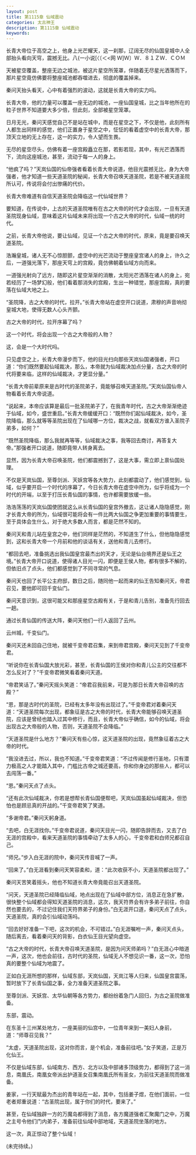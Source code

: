 ```yaml
---
layout: post
title: 第1115章 仙域震动
categories: 太古神王
description: 第1115章 仙域震动
keywords:
---
```


长青大帝位于高空之上，他身上光芒耀天，这一刹那，辽阔无尽的仙国皇城中人全部抬头看向天穹，震撼无比。八{一小说[〈〔＜<网 Ｗ]Ｗ〕Ｗ．８１ＺＷ．ＣＯＭ

天被星空覆盖，整座无边之城池，被这片星空所笼罩，伴随着无尽星光洒落而下，那片星空竟仿佛要将整座城池都吞噬进去，彻底的覆盖掉来。

秦问天抬头看天，心中有着强烈的波动，这就是长青大帝的实力吗。

长青大帝，他的力量可以覆盖一座无边的城池，一座仙国皇城，比之当年他所在的粒子世界不知道要大多少倍，但此刻，全部被星空笼罩。

日月无光，秦问天感觉自己不是站在城中，而是在星空之下，不仅是他，此刻所有人都生出同样的感觉，他们正置身于星空之中，怔怔的看着虚空中的长青大帝，那顶天立地的无上存在，这一的实力，令人望而生畏。

无尽的星空尽头，仿佛有着一座宫殿矗立在那，若影若现，其中，有光芒洒落而下，流向这座城池，甚至，流动于每一人的身上。

“他疯了吗？”天岚仙国的仙帝强者看着长青大帝说道，他目光震撼无比，身为大帝强者，他才知道一些天道圣院的秘闻，长青大帝召唤天道圣院，若是不被天道圣院所认可，传说将会付出惨痛的代价。

长青大帝难道有自信天道圣院会降临这一代仙域世界？

要知道，在传说中，上古的天道圣院唯有在古之大帝的时代才会出现，一旦有天道圣院现身仙域，意味着这片仙域未来将出现一个古之大帝的时代，仙域一统的时代。

之前，长青大帝他说，要让仙域，见证一个古之大帝的时代，原来，竟是要召唤天道圣院。

浩瀚皇城，诸人无不心惊胆颤，虚空中的光芒流动于整座皇宫诸人的身上，许久之后，一道强光落下，那座天穹上的宫殿，竟仿佛朝着仙域方向而来。

一道强光射向了远方，随即这片星空渐渐的消散，太阳光芒洒落在诸人的身上，宛若经历了一场梦幻般，他们看着那消失的宫殿，生出一种错觉，那座宫殿，真的要落在仙域大地之上。

“圣院降，古之大帝的时代，拉开。”长青大帝站在虚空开口说道，肃穆的声音响彻皇城大地，使得无数人心头齐颤。

古之大帝的时代，拉开序幕了吗？

这一个时代，将会出现一个古之大帝般的人物？

这，会是一个大时代吗。

只见虚空之上，长青大帝漫步而下，他的目光扫向那些天岚仙国诸强者，开口道：“你们既然要起仙域裁决，那么，本帝就为仙域裁决加点分量，古之大帝的时代将要来临，这样的仙域裁决，才更显分量。”

“长青大帝前辈原来是古时代的圣院弟子，竟能够召唤天道圣院。”天岚仙国仙帝人物看着长青大帝说道。

“说起来，本帝应该算是最后一批圣院弟子了，在我青年时代，古之大帝渐渐绝迹于仙域，如今，盛世重启。”长青大帝缓缓开口：“既然你们起仙域裁决，如今，圣院降临，那么就等等圣院出现在了仙域哪一方位，裁决之战，就看双方谁入圣院子弟多，如何？”

“既然圣院降临，那么我就再等等，仙域裁决之事，我等回去商讨，再答复大帝。”那强者开口说道，随即竟带人转身离去。

显然，因为长青大帝召唤圣院，他们都震撼到了，这是大事，需立即上禀仙国处理。

不仅是天岚仙国，至尊剑派、天妖宫等各大势力，此刻都震动了，他们感觉到，仙域，似乎要开启一个时代的序幕了，今日长青大帝在虚空中所为，似乎将成为一个时代的开端，以至于打压长青仙国的事情，也许都需要放缓一些。

浩浩荡荡的天岚仙国使团就这么从长青仙国的皇宫外撤去，这让诸人隐隐感觉，刚才长青大帝的所为，仙域很可能将会有一件比两大仙国之争更加重要的事情要生，至于具体会生什么，对于绝大多数人而言，都是茫然不知的。

秦问天和青儿站在皇宫之中，他们同样是茫然的，不知道生了什么，但他隐隐感觉到，这和长青大帝一个月前和他的谈话有关，送他和青儿去修行。

“都回去吧，准备挑选出我仙国皇宫最杰出的天才，无论是仙台境界还是仙王之境。”长青大帝开口说道，使得诸人目光一闪，即便是王侯人物，都有很多不解的，但依旧点了点头，他们都感觉到了不同寻常的气息。

秦问天也回了长平公主府邸，数日之后，随同他一起而来的仙王告知秦问天，帝君召见，要他即可回千变仙门。

秦问天意识到，这很可能又和那座星空古殿有关，于是和青儿告别，准备先行回去一趟。

通过长青仙国的传送大阵，秦问天他们一行人返回了云州。

云州城，千变仙门。

秦问天还未回自己住地，就被千变帝君召集，来到帝君宫殿，秦问天见到了千变帝君。

“听说你在长青仙国大放光彩，甚至，长青仙国的王侯对你和青儿公主的交往都不怎么反对了？”千变帝君微笑看着秦问天道。

“帝君笑话了。”秦问天摇头笑道：“帝君召我前来，可是为那日长青大帝召唤的古殿？”

“恩，那是古时代的圣院，已经有太多年没有出现过了。”千变帝君对着秦问天道：“天道圣院每次出现，都象征是古之大帝的时代，长青大帝能够召唤天道圣院，应该是曾经也踏入过其中修行，而且，长青大帝似乎确信，如今的仙域，将会出现古之大帝般的人物，否则，天道圣院不会降临。”

“天道圣院是什么地方？”秦问天有些心惊，这天道圣院的出现，竟然象征着古之大帝的时代。

“我没进去过，所以，我也不知道。”千变帝君笑道：“不过传闻是修行圣地，只有潜力极高之人才能踏入其中，门槛比古帝之城还要高，你和你身边的那些人，都可以去闯荡一番。”

“恩。”秦问天点了点头。

“还有此次仙域裁决，你若是想帮长青仙国便帮吧，天岚仙国虽起仙域裁决，但恐怕也是顾忌真的开战的。”千变帝君笑了笑道。

“多谢帝君。”秦问天躬身道。

“去吧，白无涯找你。”千变帝君说道，秦问天目光一闪，随即告辞而去，又去了白无涯的宫殿中，看来天道圣院的事情牵动了太多人的心，千变帝君和白师兄都召自己。

“师兄。”步入白无涯的院中，秦问天传音喊了一声。

“回来了。”白无涯看到秦问天笑容柔和，道：“此次收获不小，天道圣院都出现了。”

秦问天苦笑着摇头，他也不知道长青大帝竟能召出天道圣院。

“问天，天道圣院已经降临仙域，地点出现在了仙域中部方位，消息正在急扩散，很快整个仙域都会得知天道圣院的消息，这次，我天符界会有许多弟子前往，你自然也要去的，不过记住我们天符界弟子的身份。”白无涯开口道，秦问天点了点头，天道圣院，真的会引仙域动荡吗。

“回去好好准备一下吧，这次的机会，不可错过。”白无涯嘱咐一声，秦问天点头，随后离去，看着秦问天的背影，白衣仙王目光望向虚空。

“古之大帝的时代，长青大帝召唤天道圣院，是因为问天师弟吗？”白无涯心中暗道一声，这次，他也会前往，古时代的圣院，仙域无人不想见识一番，这一次，恐怕真的要整个仙域为地震了。

正如白无涯所想的那样，仙域东部，天岚仙国，天岚江等人归来，仙国皇宫震荡，暂时放下了长青仙国之事，全力准备天道圣院之事。

至尊剑派、天妖宫、太华仙朝等各方势力，都纷纷着急门人回归，为古之圣院做准备。

东部，震动。

在东圣十三州某处地方，一座美丽的仙宫中，一位青年来到一美妇人身前，道：“师尊召见我？”

“太虚，天道圣院出现，这对你而言，是个机会，准备前往吧。”女子笑道，正是万化仙王。

不仅是仙域东部，仙域南方、西方、北方以及中部诸多顶级势力，都得到了这一消息，南凰氏，南凰女帝派出护道圣女召集南凰氏所有圣女，为前往天道圣院而做准备。

姜家，一行天赋最为杰出的青年站在一起，其中，包括姜子煜，在他们面前，一位老者郑重说道：“古圣院出现，属于你们的时代，要来了。”

甚至，在仙域独辟一方的万魔岛都得到了消息，各方魔道强者汇聚魔门之中，万魔之主号令他们门内弟子，准备前往仙域中部地域，天道圣院坐落的地方。

这一次，真正惊动了整个仙域！

(未完待续。)
